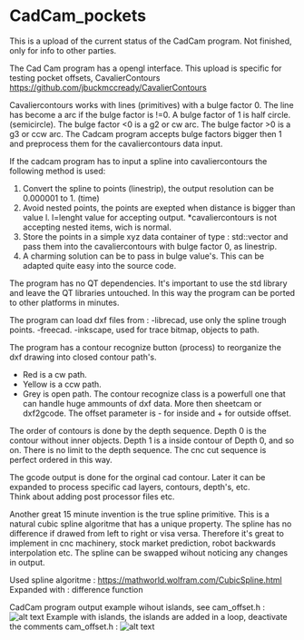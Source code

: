 # CadCam_pockets
This is a upload of the current status of the CadCam program. Not finished, only for info to other parties.

The Cad Cam program has a opengl interface. This upload is specific for testing pocket offsets, CavalierContours https://github.com/jbuckmccready/CavalierContours

Cavaliercontours works with lines (primitives) with a bulge factor 0. The line has become a arc if the bulge factor is !=0. A bulge factor of 1 is half circle. (semicircle). The bulge factor <0 is a g2 or cw arc. The bulge factor >0 is a g3 or ccw arc. The Cadcam program accepts bulge factors bigger then 1 and preprocess them for the cavaliercontours data input.

If the cadcam program has to input a spline into cavaliercontours the following method is used:
1. Convert the spline to points (linestrip), the output resolution can be 0.000001 to 1. (time)
2. Avoid nested points, the points are exepted when distance is bigger than value l. l=lenght value for accepting output.
   *cavaliercontours is not accepting nested items, wich is normal.
3. Store the points in a simple xyz data container of type : std::vector<POINT> and pass them into the cavaliercontours with bulge factor 0, as linestrip.
4. A charming solution can be to pass in bulge value's. This can be adapted quite easy into the source code.

The program has no QT dependencies. It's important to use the std library and leave the QT libraries untouched. 
In this way the program can be ported to other platforms in minutes. 

The program can load dxf files from : 
-librecad, use only the spline trough points. 
-freecad.
-inkscape, used for trace bitmap, objects to path.

The program has a contour recognize button (process) to reorganize the dxf drawing into closed contour path's. 
- Red is a cw path. 
- Yellow is a ccw path.
- Grey is open path.
The contour recognize class is a powerfull one that can handle huge ammounts of dxf data. More then sheetcam or dxf2gcode.
The offset parameter is - for inside and + for outside offset.

The order of contours is done by the depth sequence. Depth 0 is the contour without inner objects. Depth 1 is a inside contour of Depth 0, and so on.
There is no limit to the depth sequence. The cnc cut sequence is perfect ordered in this way.

The gcode output is done for the orginal cad contour. Later it can be expanded to process specific cad layers, contours, depth's, etc.  
Think about adding post processor files etc.

Another great 15 minute invention is the true spline primitive. 
This is a natural cubic spline algoritme that has a unique property. The spline has no difference if drawed
from left to right or visa versa. Therefore it's great to implement in cnc machinery, stock market prediction, robot backwards interpolation etc.
The spline can be swapped wihout noticing any changes in output. 

Used spline algoritme : https://mathworld.wolfram.com/CubicSpline.html
Expanded with : difference function

CadCam program output example wihout islands, see cam_offset.h :
![alt text](https://raw.githubusercontent.com/grotius-cnc/CadCam_pockets/master/example/printed_circuit_contour_offset.png)
Example with islands, the islands are added in a loop, deactivate the comments cam_offset.h :
![alt text](https://raw.githubusercontent.com/grotius-cnc/CadCam_pockets/master/example/evolution_pocket.png)
